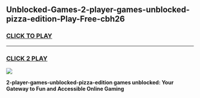 
## Unblocked-Games-2-player-games-unblocked-pizza-edition-Play-Free-cbh26
<h3>
<a href="https://premium76.site?title=2-player-games-unblocked-pizza-edition&ref=18A1">CLICK TO PLAY</a></h3>
<hr>

<h3>
<a href="https://premium76.site?title=2-player-games-unblocked-pizza-edition&ref=18A1">CLICK 2 PLAY</a>
  
</h3>

<a href="https://premium76.site?title=2-player-games-unblocked-pizza-edition&ref=18A1"><img src="https://clearcache.store/games.png"></a>


**2-player-games-unblocked-pizza-edition games unblocked: Your Gateway to Fun and Accessible Online Gaming**
